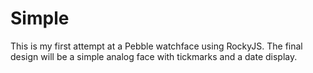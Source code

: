 # Simple
This is my first attempt at a Pebble watchface using RockyJS. The final design will be a simple analog face with tickmarks and a date display.
